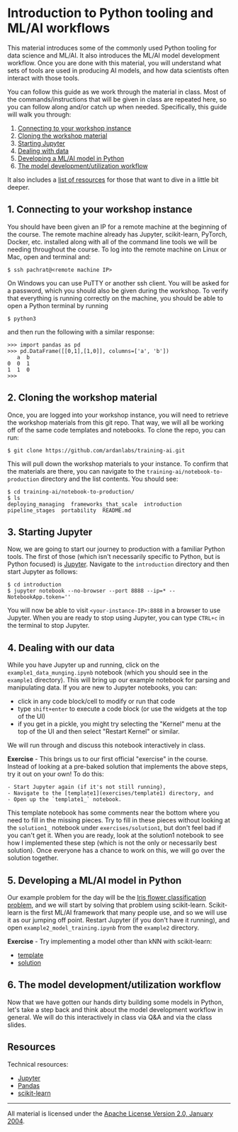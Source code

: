 # Introduction to Python tooling and ML/AI workflows

This material introduces some of the commonly used Python tooling for data science and ML/AI. It also introduces the ML/AI model development workflow. Once you are done with this material, you will understand what sets of tools are used in producing AI models, and how data scientists often interact with those tools.

You can follow this guide as we work through the material in class. Most of the commands/instructions that will be given in class are repeated here, so you can follow along and/or catch up when needed. Specifically, this guide will walk you through:

1. [Connecting to your workshop instance](#1-connecting-to-your-workshop-instance)
2. [Cloning the workshop material](#2-cloning-the-workshop-material)
3. [Starting Jupyter](#3-starting-jupyter)
4. [Dealing with data](#4-dealing-with-our-data)
5. [Developing a ML/AI model in Python](#5-developing-a-mlai-model-in-python)
6. [The model development/utilization workflow](#6-the-model-developmentutilization-workflow)

It also includes a [list of resources](#resources) for those that want to dive in a little bit deeper.

## 1. Connecting to your workshop instance

You should have been given an IP for a remote machine at the beginning of the course.  The remote machine already has Jupyter, scikit-learn, PyTorch, Docker, etc. installed along with all of the command line tools we will be needing throughout the course.  To log into the remote machine on Linux or Mac, open and terminal and:

```
$ ssh pachrat@<remote machine IP>
```

On Windows you can use PuTTY or another ssh client.  You will be asked for a password, which you should also be given during the workshop.  To verify that everything is running correctly on the machine, you should be able to open a Python terminal by running

```
$ python3
```

and then run the following with a similar response:

```
>>> import pandas as pd
>>> pd.DataFrame([[0,1],[1,0]], columns=['a', 'b'])
   a  b
0  0  1
1  1  0
>>>
```

## 2. Cloning the workshop material

Once, you are logged into your workshop instance, you will need to retrieve the workshop materials from this git repo. That way, we will all be working off of the same code templates and notebooks. To clone the repo, you can run:

```
$ git clone https://github.com/ardanlabs/training-ai.git
```

This will pull down the workshop materials to your instance. To confirm that the materials are there, you can navigate to the `training-ai/notebook-to-production` directory and the list contents. You should see:

```
$ cd training-ai/notebook-to-production/
$ ls
deploying_managing  frameworks_that_scale  introduction  pipeline_stages  portability  README.md
```

## 3. Starting Jupyter

Now, we are going to start our journey to production with a familiar Python tools. The first of those (which isn't necessarily specific to Python, but is Python focused) is [Jupyter](http://jupyter.org/). Navigate to the `introduction` directory and then start Jupyter as follows:

```
$ cd introduction
$ jupyter notebook --no-browser --port 8888 --ip=* --NotebookApp.token=''
```

You will now be able to visit `<your-instance-IP>:8888` in a browser to use Jupyter. When you are ready to stop using Jupyter, you can type `CTRL+c` in the terminal to stop Jupyter.

## 4. Dealing with our data

While you have Jupyter up and running, click on the `example1_data_munging.ipynb` notebook (which you should see in the `example1` directory). This will bring up our example notebook for parsing and manipulating data. If you are new to Jupyter notebooks, you can:

- click in any code block/cell to modify or run that code
- type `shift+enter` to execute a code block (or use the widgets at the top of the UI)
- if you get in a pickle, you might try selecting the "Kernel" menu at the top of the UI and then select "Restart Kernel" or similar.

We will run through and discuss this notebook interactively in class. 

**Exercise** - This brings us to our first official "exercise" in the course. Instead of looking at a pre-baked solution that implements the above steps, try it out on your own! To do this:

    - Start Jupyter again (if it's not still running),
    - Navigate to the [template1](exercises/template1) directory, and
    - Open up the `template1_` notebook.

This template notebook has some comments near the bottom where you need to fill in the missing pieces. Try to fill in these pieces without looking at the `solution1_` notebook under `exercises/solution1`, but don't feel bad if you can't get it. When you are ready, look at the solution1 notebook to see how I implemented these step (which is not the only or necessarily best solution). Once everyone has a chance to work on this, we will go over the solution together.

## 5. Developing a ML/AI model in Python

Our example problem for the day will be the [Iris flower classification problem](https://en.wikipedia.org/wiki/Iris_flower_data_set), and we will start by solving that problem using scikit-learn. Scikit-learn is the first ML/AI framework that many people use, and so we will use it as our jumping off point. Restart Jupyter (if you don't have it running), and open `example2_model_training.ipynb` from the `example2` directory. 

**Exercise** - Try implementing a model other than kNN with scikit-learn:

- [template](exercises/template2)
- [solution](exercises/solution2)

## 6. The model development/utilization workflow

Now that we have gotten our hands dirty building some models in Python, let's take a step back and think about the model development workflow in general. We will do this interactively in class via Q&A and via the class slides.

## Resources

Technical resources:

- [Jupyter](http://jupyter.org/)
- [Pandas](https://pandas.pydata.org/)
- [scikit-learn](http://scikit-learn.org/stable/)

___
All material is licensed under the [Apache License Version 2.0, January 2004](http://www.apache.org/licenses/LICENSE-2.0).
